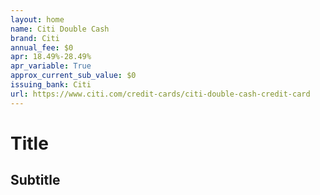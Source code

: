 ```yaml
---
layout: home
name: Citi Double Cash
brand: Citi
annual_fee: $0
apr: 18.49%-28.49%
apr_variable: True
approx_current_sub_value: $0
issuing_bank: Citi
url: https://www.citi.com/credit-cards/citi-double-cash-credit-card
---
```


# Title

## Subtitle